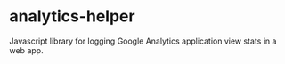 # analytics-helper
Javascript library for logging Google Analytics application view stats in a web app.
